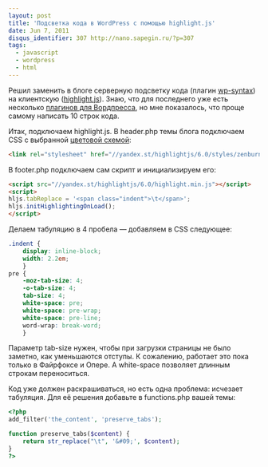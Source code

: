 ```yaml
---
layout: post
title: 'Подсветка кода в WordPress с помощью highlight.js'
date: Jun 7, 2011
disqus_identifier: 307 http://nano.sapegin.ru/?p=307
tags:
  - javascript
  - wordpress
  - html
---
```


Решил заменить в блоге серверную подсветку кода (плагин [wp-syntax](http://wordpress.org/extend/plugins/wp-syntax/)) на клиентскую ([highlight.js](http://softwaremaniacs.org/soft/highlight/)). Знаю, что для последнего уже есть несколько [плагинов для Вордпресса](http://softwaremaniacs.org/soft/highlight/addons/), но мне показалось, что проще самому написать 10 строк кода.

Итак, подключаем highlight.js. В header.php темы блога подключаем CSS с выбранной [цветовой схемой](http://softwaremaniacs.org/media/soft/highlight/test.html):

```html
<link rel="stylesheet" href="//yandex.st/highlightjs/6.0/styles/zenburn.min.css">
```

В footer.php подключаем сам скрипт и инициализируем его:

```html
<script src="//yandex.st/highlightjs/6.0/highlight.min.js"></script>
<script>
hljs.tabReplace = '<span class="indent">\t</span>';
hljs.initHighlightingOnLoad();
</script>
```

Делаем табуляцию в 4 пробела — добавляем в CSS следующее:

```css
.indent {
	display: inline-block;
	width: 2.2em;
	}
pre {
	-moz-tab-size: 4;
	-o-tab-size: 4;
	tab-size: 4;
	white-space: pre;
	white-space: pre-wrap;
	white-space: pre-line;
	word-wrap: break-word;
	}
```

Параметр tab-size нужен, чтобы при загрузки страницы не было заметно, как уменьшаются отступы. К сожалению, работает это пока только в Файрфоксе и Опере. А white-space позволяет длинным строкам переноситься.

Код уже должен раскрашиваться, но есть одна проблема: исчезает табуляция. Для её решения добавьте в functions.php вашей темы:

```php
<?php
add_filter('the_content', 'preserve_tabs');

function preserve_tabs($content) {
	return str_replace("\t", '&#09;', $content);
}
?>
```
